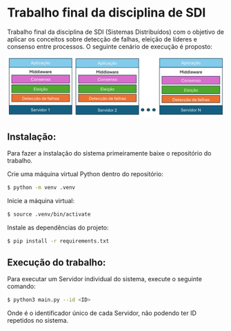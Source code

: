 # Trabalho final da disciplina de SDI

Trabalho final da disciplina de SDI (Sistemas Distribuídos) com o objetivo de aplicar os conceitos sobre detecção de falhas, eleição de líderes e consenso entre processos. O seguinte cenário de execução é proposto:

![Alt text](images/cenario.png "Cenário Proposto")



## Instalação:

Para fazer a instalação do sistema primeiramente baixe o repositório do trabalho.

Crie uma máquina virtual Python dentro do repositório:

```sh
$ python -m venv .venv
```

Inicie a máquina virtual:

```sh
$ source .venv/bin/activate
```


Instale as dependências do projeto:

```sh
$ pip install -r requirements.txt
```

## Execução do trabalho:

Para executar um Servidor individual do sistema, execute o seguinte comando:

```sh
$ python3 main.py --id <ID>
````

Onde <ID> é o identificador único de cada Servidor, não podendo ter ID repetidos no sistema.
